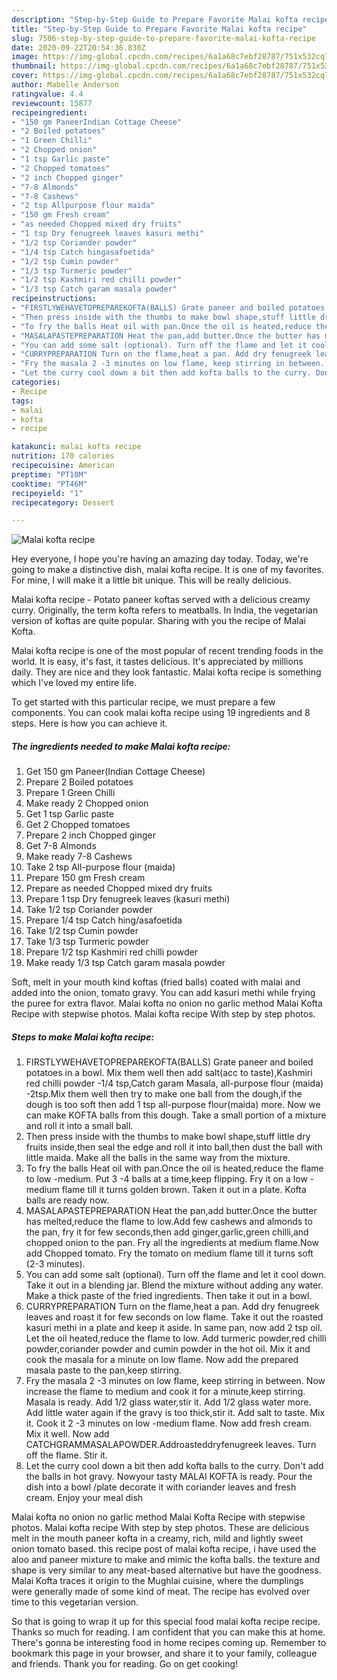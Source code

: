```yaml
---
description: "Step-by-Step Guide to Prepare Favorite Malai kofta recipe"
title: "Step-by-Step Guide to Prepare Favorite Malai kofta recipe"
slug: 7506-step-by-step-guide-to-prepare-favorite-malai-kofta-recipe
date: 2020-09-22T20:54:36.830Z
image: https://img-global.cpcdn.com/recipes/6a1a68c7ebf28787/751x532cq70/malai-kofta-recipe-recipe-main-photo.jpg
thumbnail: https://img-global.cpcdn.com/recipes/6a1a68c7ebf28787/751x532cq70/malai-kofta-recipe-recipe-main-photo.jpg
cover: https://img-global.cpcdn.com/recipes/6a1a68c7ebf28787/751x532cq70/malai-kofta-recipe-recipe-main-photo.jpg
author: Mabelle Anderson
ratingvalue: 4.4
reviewcount: 15877
recipeingredient:
- "150 gm PaneerIndian Cottage Cheese"
- "2 Boiled potatoes"
- "1 Green Chilli"
- "2 Chopped onion"
- "1 tsp Garlic paste"
- "2 Chopped tomatoes"
- "2 inch Chopped ginger"
- "7-8 Almonds"
- "7-8 Cashews"
- "2 tsp Allpurpose flour maida"
- "150 gm Fresh cream"
- "as needed Chopped mixed dry fruits"
- "1 tsp Dry fenugreek leaves kasuri methi"
- "1/2 tsp Coriander powder"
- "1/4 tsp Catch hingasafoetida"
- "1/2 tsp Cumin powder"
- "1/3 tsp Turmeric powder"
- "1/2 tsp Kashmiri red chilli powder"
- "1/3 tsp Catch garam masala powder"
recipeinstructions:
- "FIRSTLYWEHAVETOPREPAREKOFTA(BALLS) Grate paneer and boiled potatoes in a bowl. Mix them well then add salt(acc to taste),Kashmiri red chilli powder -1/4 tsp,Catch garam Masala, all-purpose flour (maida) -2tsp.Mix them well then try to make one ball from the dough,if the dough is too soft then add 1 tsp all-purpose flour(maida) more. Now we can make KOFTA balls from this dough. Take a small portion of a mixture and roll it into a small ball."
- "Then press inside with the thumbs to make bowl shape,stuff little dry fruits inside,then seal the edge and roll it into ball,then dust the ball with little maida. Make all the balls in the same way from the mixture."
- "To fry the balls Heat oil with pan.Once the oil is heated,reduce the flame to low -medium. Put 3 -4 balls at a time,keep flipping. Fry it on a low -medium flame till it turns golden brown. Taken it out in a plate. Kofta balls are ready now."
- "MASALAPASTEPREPARATION Heat the pan,add butter.Once the butter has melted,reduce the flame to low.Add few cashews and almonds to the pan, fry it for few seconds,then add ginger,garlic,green chilli,and chopped onion to the pan. Fry all the ingredients at medium flame.Now add Chopped tomato. Fry the tomato on medium flame till it turns soft (2-3 minutes)."
- "You can add some salt (optional). Turn off the flame and let it cool down. Take it out in a blending jar. Blend the mixture without adding any water. Make a thick paste of the fried ingredients. Then take it out in a bowl."
- "CURRYPREPARATION Turn on the flame,heat a pan. Add dry fenugreek leaves and roast it for few seconds on low flame. Take it out the roasted kasuri methi in a plate and keep it aside. In same pan, now add 2 tsp oil. Let the oil heated,reduce the flame to low. Add turmeric powder,red chilli powder,coriander powder and cumin powder in the hot oil. Mix it and cook the masala for a minute on low flame. Now add the prepared masala paste to the pan,keep stirring."
- "Fry the masala 2 -3 minutes on low flame, keep stirring in between. Now increase the flame to medium and cook it for a minute,keep stirring. Masala is ready. Add 1/2 glass water,stir it. Add 1/2 glass water more. Add little water again if the gravy is too thick,stir it. Add salt to taste. Mix it. Cook it 2 -3 minutes on low -medium flame. Now add fresh cream. Mix it well. Now add CATCHGRAMMASALAPOWDER.Addroasteddryfenugreek leaves. Turn off the flame. Stir it."
- "Let the curry cool down a bit then add kofta balls to the curry. Don&#39;t add the balls in hot gravy. Nowyour tasty MALAI KOFTA is ready. Pour the dish into a bowl /plate decorate it with coriander leaves and fresh cream. Enjoy your meal dish"
categories:
- Recipe
tags:
- malai
- kofta
- recipe

katakunci: malai kofta recipe 
nutrition: 170 calories
recipecuisine: American
preptime: "PT10M"
cooktime: "PT46M"
recipeyield: "1"
recipecategory: Dessert

---
```



![Malai kofta recipe](https://img-global.cpcdn.com/recipes/6a1a68c7ebf28787/751x532cq70/malai-kofta-recipe-recipe-main-photo.jpg)

Hey everyone, I hope you're having an amazing day today. Today, we're going to make a distinctive dish, malai kofta recipe. It is one of my favorites. For mine, I will make it a little bit unique. This will be really delicious.

Malai kofta recipe - Potato paneer koftas served with a delicious creamy curry. Originally, the term kofta refers to meatballs. In India, the vegetarian version of koftas are quite popular. Sharing with you the recipe of Malai Kofta.

Malai kofta recipe is one of the most popular of recent trending foods in the world. It is easy, it's fast, it tastes delicious. It's appreciated by millions daily. They are nice and they look fantastic. Malai kofta recipe is something which I've loved my entire life.


To get started with this particular recipe, we must prepare a few components. You can cook malai kofta recipe using 19 ingredients and 8 steps. Here is how you can achieve it.

<!--inarticleads1-->

##### The ingredients needed to make Malai kofta recipe:

1. Get 150 gm Paneer(Indian Cottage Cheese)
1. Prepare 2 Boiled potatoes
1. Prepare 1 Green Chilli
1. Make ready 2 Chopped onion
1. Get 1 tsp Garlic paste
1. Get 2 Chopped tomatoes
1. Prepare 2 inch Chopped ginger
1. Get 7-8 Almonds
1. Make ready 7-8 Cashews
1. Take 2 tsp All-purpose flour (maida)
1. Prepare 150 gm Fresh cream
1. Prepare as needed Chopped mixed dry fruits
1. Prepare 1 tsp Dry fenugreek leaves (kasuri methi)
1. Take 1/2 tsp Coriander powder
1. Prepare 1/4 tsp Catch hing/asafoetida
1. Take 1/2 tsp Cumin powder
1. Take 1/3 tsp Turmeric powder
1. Prepare 1/2 tsp Kashmiri red chilli powder
1. Make ready 1/3 tsp Catch garam masala powder


Soft, melt in your mouth kind koftas (fried balls) coated with malai and added into the onion, tomato gravy. You can add kasuri methi while frying the puree for extra flavor. Malai kofta no onion no garlic method Malai Kofta Recipe with stepwise photos. Malai kofta recipe With step by step photos. 

<!--inarticleads2-->

##### Steps to make Malai kofta recipe:

1. FIRSTLYWEHAVETOPREPAREKOFTA(BALLS) Grate paneer and boiled potatoes in a bowl. Mix them well then add salt(acc to taste),Kashmiri red chilli powder -1/4 tsp,Catch garam Masala, all-purpose flour (maida) -2tsp.Mix them well then try to make one ball from the dough,if the dough is too soft then add 1 tsp all-purpose flour(maida) more. Now we can make KOFTA balls from this dough. Take a small portion of a mixture and roll it into a small ball.
1. Then press inside with the thumbs to make bowl shape,stuff little dry fruits inside,then seal the edge and roll it into ball,then dust the ball with little maida. Make all the balls in the same way from the mixture.
1. To fry the balls Heat oil with pan.Once the oil is heated,reduce the flame to low -medium. Put 3 -4 balls at a time,keep flipping. Fry it on a low -medium flame till it turns golden brown. Taken it out in a plate. Kofta balls are ready now.
1. MASALAPASTEPREPARATION Heat the pan,add butter.Once the butter has melted,reduce the flame to low.Add few cashews and almonds to the pan, fry it for few seconds,then add ginger,garlic,green chilli,and chopped onion to the pan. Fry all the ingredients at medium flame.Now add Chopped tomato. Fry the tomato on medium flame till it turns soft (2-3 minutes).
1. You can add some salt (optional). Turn off the flame and let it cool down. Take it out in a blending jar. Blend the mixture without adding any water. Make a thick paste of the fried ingredients. Then take it out in a bowl.
1. CURRYPREPARATION Turn on the flame,heat a pan. Add dry fenugreek leaves and roast it for few seconds on low flame. Take it out the roasted kasuri methi in a plate and keep it aside. In same pan, now add 2 tsp oil. Let the oil heated,reduce the flame to low. Add turmeric powder,red chilli powder,coriander powder and cumin powder in the hot oil. Mix it and cook the masala for a minute on low flame. Now add the prepared masala paste to the pan,keep stirring.
1. Fry the masala 2 -3 minutes on low flame, keep stirring in between. Now increase the flame to medium and cook it for a minute,keep stirring. Masala is ready. Add 1/2 glass water,stir it. Add 1/2 glass water more. Add little water again if the gravy is too thick,stir it. Add salt to taste. Mix it. Cook it 2 -3 minutes on low -medium flame. Now add fresh cream. Mix it well. Now add CATCHGRAMMASALAPOWDER.Addroasteddryfenugreek leaves. Turn off the flame. Stir it.
1. Let the curry cool down a bit then add kofta balls to the curry. Don&#39;t add the balls in hot gravy. Nowyour tasty MALAI KOFTA is ready. Pour the dish into a bowl /plate decorate it with coriander leaves and fresh cream. Enjoy your meal dish


Malai kofta no onion no garlic method Malai Kofta Recipe with stepwise photos. Malai kofta recipe With step by step photos. These are delicious melt in the mouth paneer kofta in a creamy, rich, mild and lightly sweet onion tomato based. this recipe post of malai kofta recipe, i have used the aloo and paneer mixture to make and mimic the kofta balls. the texture and shape is very similar to any meat-based alternative but have the goodness. Malai Kofta traces it origin to the Mughlai cuisine, where the dumplings were generally made of some kind of meat. The recipe has evolved over time to this vegetarian version. 

So that is going to wrap it up for this special food malai kofta recipe recipe. Thanks so much for reading. I am confident that you can make this at home. There's gonna be interesting food in home recipes coming up. Remember to bookmark this page in your browser, and share it to your family, colleague and friends. Thank you for reading. Go on get cooking!
